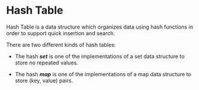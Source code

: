 # Hash Table

Hash Table is a data structure which organizes data using hash functions in order to support quick insertion and search.

There are two different kinds of hash tables:

- The hash **_set_** is one of the implementations of a set data structure to store no repeated values.

- The hash **_map_** is one of the implementations of a map data structure to store (key, value) pairs.
